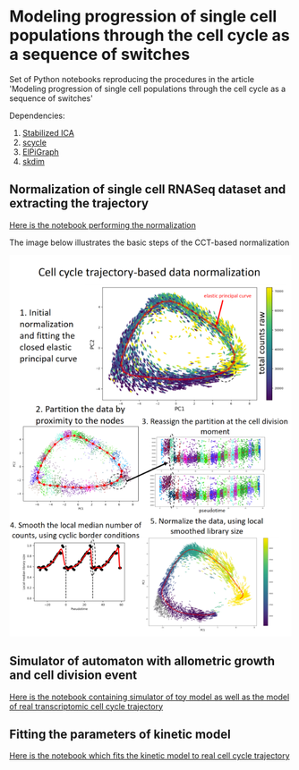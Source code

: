 # Modeling progression of single cell populations through the cell cycle as a sequence of switches

Set of Python notebooks reproducing the procedures in the article 'Modeling progression of single cell populations through the cell cycle as a sequence of switches'

Dependencies:

1. [Stabilized ICA](https://github.com/ncaptier/Stabilized_ICA)
2. [scycle](https://github.com/csgroen/scycle)
3. [ElPiGraph](https://github.com/j-bac/elpigraph-python)
4. [skdim](https://github.com/j-bac/scikit-dimension)

## Normalization of single cell RNASeq dataset and extracting the trajectory

[Here is the notebook performing the normalization](https://github.com/auranic/CellCycleTrajectory_SegmentModel/blob/main/notebooks/CCT_Normalization_Computation.ipynb)

The image below illustrates the basic steps of the CCT-based normalization

![image](https://github.com/auranic/CellCycleTrajectory_SegmentModel/blob/main/images/CCT_based_normalization_small.png)


## Simulator of automaton with allometric growth and cell division event

[Here is the notebook containing simulator of toy model as well as the model of real transcriptomic cell cycle trajectory](https://github.com/auranic/CellCycleTrajectory_SegmentModel/blob/main/notebooks/CellCycle_Modeling_SimpleSwitches.ipynb)


## Fitting the parameters of kinetic model

[Here is the notebook which fits the kinetic model to real cell cycle trajectory](https://github.com/auranic/CellCycleTrajectory_SegmentModel/blob/main/notebooks/CellCycleManuscript_ModelingCCT.ipynb)

